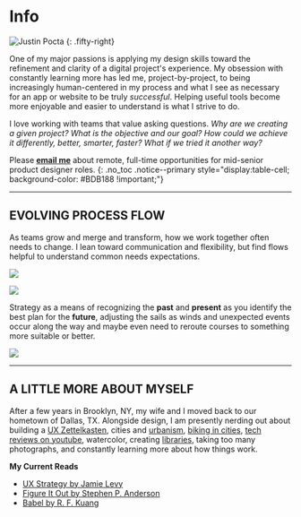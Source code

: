 # Info

![Justin Pocta](../assets/img/Info-Justin-Pocta.jpg)
{: .fifty-right}

One of my major passions is applying my design skills toward the refinement and clarity of a digital project's experience. My obsession with constantly learning more has led me, project-by-project, to being increasingly human-centered in my process and what I see as necessary for an app or website to be truly _successful_. Helping useful tools become more enjoyable and easier to understand is what I strive to do.

I love working with teams that value asking questions. _Why are we creating a given project? What is the objective and our goal? How could we achieve it differently, better, smarter, faster? What if we tried it another way?_

<i class="fas fa-comments" style="float:left; font-size:60px; padding-right:16px;"></i> Please [**email me**](mailto:howdy@justinpocta.com?subject=Hello) about remote, full-time opportunities for mid-senior product designer roles.
{: .no_toc .notice--primary style="display:table-cell; background-color: #BDB188 !important;"}

---
## EVOLVING PROCESS FLOW

As teams grow and merge and transform, how we work together often needs to change. I lean toward communication and flexibility, but find flows helpful to understand common needs expectations.

![](../assets/img/Info-UX-Process.png)

![](../assets/img/Info-UX-Strategy.png)

Strategy as a means of recognizing the **past** and **present** as you identify the best plan for the **future**, adjusting the sails as winds and unexpected events occur along the way and maybe even need to reroute courses to something more suitable or better.

![](../assets/img/Info-UX-Strategic-Research.png)

---

## **A LITTLE MORE ABOUT MYSELF**

After a few years in Brooklyn, NY, my wife and I moved back to our hometown of Dallas, TX. Alongside design, I am presently nerding out about building a [UX Zettelkasten](http://zk.justinpocta.com/), cities and [urbanism](http://urbanist.justinpocta.com/), [biking in cities](https://www.youtube.com/playlist?list=PLecJQW4DoGw2qD7qdsbRGzwz53QF9IBM7), [tech reviews on youtube](https://www.youtube.com/playlist?list=PLecJQW4DoGw2Xt7280WJyVpt9D-FtrbGH), watercolor, creating [libraries](http://library.justinpocta.com/), taking too many photographs, and constantly learning more about how things work.

**My Current Reads**

- [UX Strategy by Jamie Levy](https://jaimelevy.com/ux-strategy-book/)
- [Figure It Out by Stephen P. Anderson](https://rosenfeldmedia.com/books/figure-it-out/)
- [Babel by R. F. Kuang](https://www.harpercollins.com/products/babel-r-f-kuang)